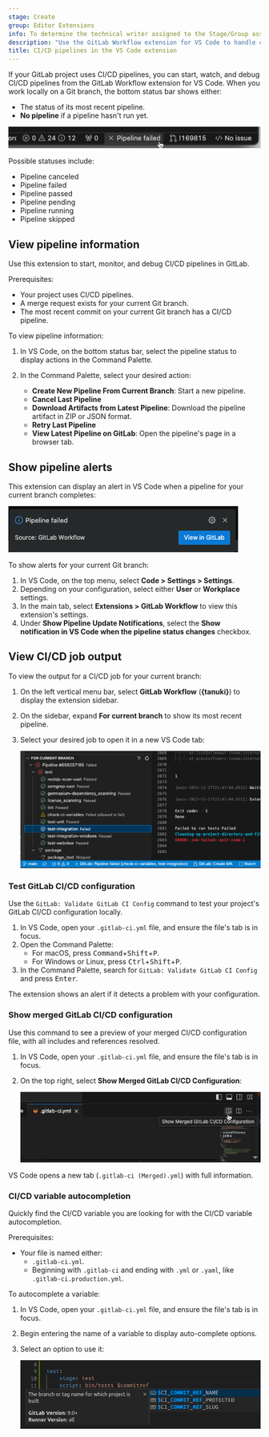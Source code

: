 ```yaml
---
stage: Create
group: Editor Extensions
info: To determine the technical writer assigned to the Stage/Group associated with this page, see https://handbook.gitlab.com/handbook/product/ux/technical-writing/#assignments
description: "Use the GitLab Workflow extension for VS Code to handle common GitLab tasks directly in VS Code."
title: CI/CD pipelines in the VS Code extension
---
```


If your GitLab project uses CI/CD pipelines, you can start, watch, and debug CI/CD pipelines from the
GitLab Workflow extension for VS Code. When you work locally on a Git branch, the bottom status bar
shows either:

- The status of its most recent pipeline.
- **No pipeline** if a pipeline hasn't run yet.

![The bottom status bar, showing the most recent pipeline has failed.](../img/status_bar_pipeline_v17_6.png)

Possible statuses include:

- Pipeline canceled
- Pipeline failed
- Pipeline passed
- Pipeline pending
- Pipeline running
- Pipeline skipped

## View pipeline information

Use this extension to start, monitor, and debug CI/CD pipelines in GitLab.

Prerequisites:

- Your project uses CI/CD pipelines.
- A merge request exists for your current Git branch.
- The most recent commit on your current Git branch has a CI/CD pipeline.

To view pipeline information:

1. In VS Code, on the bottom status bar, select the pipeline status to display actions in the Command Palette.
1. In the Command Palette, select your desired action:

   - **Create New Pipeline From Current Branch**: Start a new pipeline.
   - **Cancel Last Pipeline**
   - **Download Artifacts from Latest Pipeline**: Download the pipeline artifact in ZIP or JSON format.
   - **Retry Last Pipeline**
   - **View Latest Pipeline on GitLab**: Open the pipeline's page in a browser tab.

## Show pipeline alerts

This extension can display an alert in VS Code when a pipeline for your current branch completes:

![Alert showing a pipeline failure](../img/pipeline_alert_v17_6.png)

To show alerts for your current Git branch:

1. In VS Code, on the top menu, select **Code > Settings > Settings**.
1. Depending on your configuration, select either **User** or **Workplace** settings.
1. In the main tab, select **Extensions > GitLab Workflow** to view this extension's settings.
1. Under **Show Pipeline Update Notifications**, select the **Show notification in VS Code when the pipeline status changes** checkbox.

## View CI/CD job output

To view the output for a CI/CD job for your current branch:

1. On the left vertical menu bar, select **GitLab Workflow** (**{tanuki}**) to display the extension sidebar.
1. On the sidebar, expand **For current branch** to show its most recent pipeline.
1. Select your desired job to open it in a new VS Code tab:

   ![A pipeline containing CI/CD jobs that are passing, allowed to fail, and failing.](../img/view_job_output_v17_6.png)

### Test GitLab CI/CD configuration

Use the `GitLab: Validate GitLab CI Config` command to test your project's GitLab CI/CD configuration locally.

1. In VS Code, open your `.gitlab-ci.yml` file, and ensure the file's tab is in focus.
1. Open the Command Palette:
   - For macOS, press <kbd>Command</kbd>+<kbd>Shift</kbd>+<kbd>P</kbd>.
   - For Windows or Linux, press <kbd>Ctrl</kbd>+<kbd>Shift</kbd>+<kbd>P</kbd>.
1. In the Command Palette, search for `GitLab: Validate GitLab CI Config` and press <kbd>Enter</kbd>.

The extension shows an alert if it detects a problem with your configuration.

### Show merged GitLab CI/CD configuration

Use this command to see a preview of your merged CI/CD configuration file, with all includes and references resolved.

1. In VS Code, open your `.gitlab-ci.yml` file, and ensure the file's tab is in focus.
1. On the top right, select **Show Merged GitLab CI/CD Configuration**:

   ![The VS Code application, showing the icon for viewing merged results.](../img/show_merged_configuration_v17_6.png)

VS Code opens a new tab (`.gitlab-ci (Merged).yml`) with full information.

### CI/CD variable autocompletion

Quickly find the CI/CD variable you are looking for with the CI/CD variable autocompletion.

Prerequisites:

- Your file is named either:
  - `.gitlab-ci.yml`.
  - Beginning with `.gitlab-ci` and ending with `.yml` or `.yaml`, like `.gitlab-ci.production.yml`.

To autocomplete a variable:

1. In VS Code, open your `.gitlab-ci.yml` file, and ensure the file's tab is in focus.
1. Begin entering the name of a variable to display auto-complete options.
1. Select an option to use it:

   ![Autocomplete options shown for a string](../img/ci_variable_autocomplete_v16_6.png)
